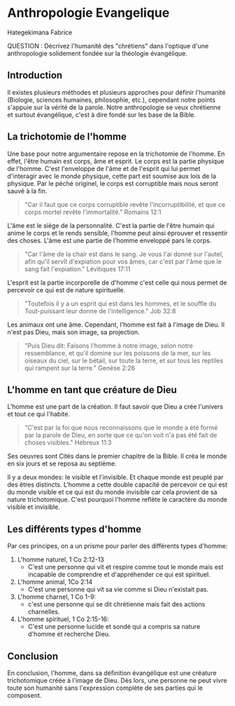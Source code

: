 Anthropologie Evangelique 
==========================

Hategekimana Fabrice

QUESTION : 
Décrivez l'humanité des "chrétiens" dans l'optique d'une anthropologie solidement fondée sur la théologie évangélique. 

## Introduction
Il existes plusieurs méthodes et plusieurs approches pour définir l'humanité (Biologie, sciences humaines, philosophie, etc.), cependant notre points s'appuie sur la vérité de la parole. Notre anthropologie se veux chrétienne et surtout évangélique, c'est à dire fondé sur les base de la Bible.

## La trichotomie de l'homme
Une base pour notre argumentaire repose en la trichotomie de l'homme. En effet, l'être humain est corps, âme et esprit.
Le corps est la partie physique de l'homme. C'est l'enveloppe de l'âme et de l'esprit qui lui permet d'interagir avec le monde physique, cette part est soumise aux lois de la physique. Par le péché originel, le corps est corruptible mais nous seront sauvé à la fin.

> "Car il faut que ce corps corruptible revête l'incorruptibilité, et que ce corps mortel revête l'immortalité."
> Romains 12:1

L'âme est le siège de la personnalité. C'est la partie de l'être humain qui anime le corps et le rends sensible, l'homme peut ainsi éprouver et ressentir des choses. L'âme est une partie de l'homme enveloppé pars le corps.

> "Car l'âme de la chair est dans le sang. Je vous l'ai donné sur l'autel, afin qu'il servît d'expiation pour vos âmes, car c'est par l'âme que le sang fait l'expiation."
> Lévitiques 17:11

L'esprit est la partie incorporelle de d'homme c'est celle qui nous permet de percevoir ce qui est de nature spirituelle.

> "Toutefois il y a un esprit qui est dans les hommes, et le souffle du Tout-puissant leur donne de l'intelligence."
> Job 32:8

Les animaux ont une âme. Cependant, l'homme est fait à l'image de Dieu. Il n'est pas Dieu, mais son image, sa projection.

> "Puis Dieu dit: Faisons l'homme à notre image, selon notre ressemblance, et qu'il domine sur les poissons de la mer, sur les oiseaux du ciel, sur le bétail, sur toute la terre, et sur tous les reptiles qui rampent sur la terre."
> Genèse 2:26

## L'homme en tant que créature de Dieu
L'homme est une part de la création. Il faut savoir que Dieu a crée l'univers et tout ce qui l'habite.

> "C'est par la foi que nous reconnaissons que le monde a été formé par la parole de Dieu, en sorte que ce qu'on voit n'a pas été fait de choses visibles."
> Hébreux 11:3

Ses oeuvres sont Cités dans le premier chapitre de la Bible. Il créa le monde en six jours et se reposa au septième.

Il y a deux mondes: le visible et l'invisible. Et chaque monde est peuplé par des êtres distincts. L'homme a cette double capacité de percevoir ce qui est du monde visible et ce qui est du monde invisible car cela provient de sa nature trichotomique. C'est pourquoi l'homme reflète le caractère du monde visible et invisible.

## Les différents types d'homme
Par ces principes, on a un prisme pour parler des différents types d'homme:

1. L'homme naturel, 1 Co 2:12-13
	- C'est une personne qui vit et respire comme tout le monde mais est incapable de comprendre et d'appréhender ce qui est spirituel.
2. L'homme animal, 1Co 2:14 
	- C'est une personne qui vit sa vie comme si Dieu n'existait pas.
3. L'homme charnel, 1 Co 1-9: 
	- c'est une personne qui se dit chrétienne mais fait des actions charnelles.
4. L'homme spirituel, 1 Co 2:15-16:
	- C'est une personne lucide et sondé qui a compris sa nature d'homme et recherche Dieu.

## Conclusion
En conclusion, l'homme, dans sa définition évangélique est une créature trichotomique créée à l'image de Dieu. Dès lors, une personne ne peut vivre toute son humanité sans l'expression complète de ses parties qui le composent.
